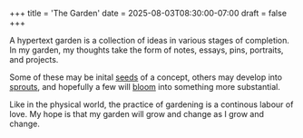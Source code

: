 +++
title = 'The Garden'
date = 2025-08-03T08:30:00-07:00
draft = false
+++

A hypertext garden is a collection of ideas in various stages of completion. In my garden, my thoughts take the form of notes, essays, pins, portraits, and projects.

Some of these may be inital [seeds]() of a concept, others may develop into [sprouts](), and hopefully a few will [bloom]() into something more substantial.

Like in the physical world, the practice of gardening is a continous labour of love. My hope is that my garden will grow and change as I grow and change.
